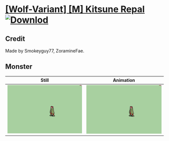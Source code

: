 # [\[Wolf-Variant\] \[M\] Kitsune Repal](./) [![Downlod](https://img.shields.io/badge/Download--red?style=social&logo=github)](https://minhaskamal.github.io/DownGit/#/home?url=https://github.com/Klokinator/FE-Repo/tree/main/Battle%20Animations%2FMonsters%20-%20Basic%20Types%2F%5BWolf-Variant%5D%20%5BM%5D%20Kitsune%20Repal%2F8.%20Monster)

## Credit

Made by Smokeyguy77, ZoramineFae.

## Monster

| Still | Animation |
| :---: | :-------: |
| ![Monster still](./Monster_000.png) | ![Monster animation](./Monster.gif) |
